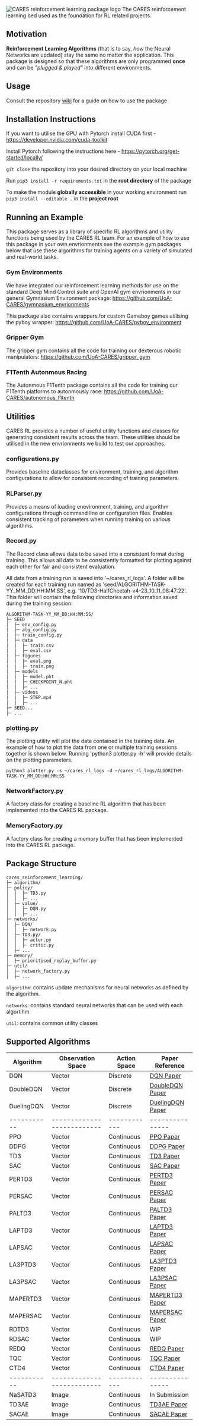 ![CARES reinforcement learning package logo](./media/logo.png)
The CARES reinforcement learning bed used as the foundation for RL related projects.

## Motivation
**Reinforcement Learning Algorithms** (that is to say, *how* the Neural Networks are updated) stay the same no matter the application. This package is designed so that these algorithms are only programmed **once** and can be *"plugged & played"* into different environments.

## Usage
Consult the repository [wiki](https://github.com/UoA-CARES/cares_reinforcement_learning/wiki) for a guide on how to use the package

## Installation Instructions
If you want to utilise the GPU with Pytorch install CUDA first - https://developer.nvidia.com/cuda-toolkit

Install Pytorch following the instructions here - https://pytorch.org/get-started/locally/

`git clone` the repository into your desired directory on your local machine

Run `pip3 install -r requirements.txt` in the **root directory** of the package

To make the module **globally accessible** in your working environment run `pip3 install --editable .` in the **project root**

## Running an Example
This package serves as a library of specific RL algorithms and utility functions being used by the CARES RL team. For an example of how to use this package in your own envrionments see the example gym packages below that use these algorithms for training agents on a variety of simulated and real-world tasks. 

### Gym Environments
We have integrated our reinforcement learning methods for use on the standard Deep Mind Control suite and OpenAI gym envrionments in our general Gymnasium Environment package: https://github.com/UoA-CARES/gymnasium_envrionments 

This package also contains wrappers for custom Gameboy games utilising the pyboy wrapper: https://github.com/UoA-CARES/pyboy_environment 

### Gripper Gym
The gripper gym contains all the code for training our dexterous robotic manipulators: https://github.com/UoA-CARES/gripper_gym

### F1Tenth Autonmous Racing
The Autonmous F1Tenth package contains all the code for training our F1Tenth platforms to autonmously race: https://github.com/UoA-CARES/autonomous_f1tenth 

## Utilities
CARES RL provides a number of useful utility functions and classes for generating consistent results across the team. These utilities should be utilised in the new envrionments we build to test our approaches.

### configurations.py
Provides baseline dataclasses for environment, training, and algorithm configurations to allow for consistent recording of training parameters. 

### RLParser.py
Provides a means of loading enevironment, training, and algorithm configurations through command line or configuration files. Enables consistent tracking of parameters when running training on various algorithms.

### Record.py
The Record class allows data to be saved into a consistent format during training. This allows all data to be consistently formatted for plotting against each other for fair and consistent evaluation.

All data from a training run is saved into '~/cares_rl_logs'. A folder will be created for each training run named as 'seed/ALGORITHM-TASK-YY_MM_DD:HH:MM:SS', e.g. '10/TD3-HalfCheetah-v4-23_10_11_08:47:22'. This folder will contain the following directories and information saved during the training session:

```
ALGORITHM-TASK-YY_MM_DD:HH:MM:SS/
├─ SEED
|  ├─ env_config.py
|  ├─ alg_config.py
|  ├─ train_config.py
|  ├─ data
|  |  ├─ train.csv
|  |  ├─ eval.csv
|  ├─ figures
|  |  ├─ eval.png
|  |  ├─ train.png
|  ├─ models
|  |  ├─ model.pht
|  |  ├─ CHECKPOINT_N.pht
|  |  ├─ ...
|  ├─ videos
|  |  ├─ STEP.mp4
|  |  ├─ ...
├─ SEED...
├─ ...
```

### plotting.py
The plotting utility will plot the data contained in the training data. An example of how to plot the data from one or multiple training sessions together is shown below. Running 'python3 plotter.py -h' will provide details on the plotting parameters.

```
python3 plotter.py -s ~/cares_rl_logs -d ~/cares_rl_logs/ALGORITHM-TASK-YY_MM_DD:HH:MM:SS
```

### NetworkFactory.py
A factory class for creating a baseline RL algorithm that has been implemented into the CARES RL package. 

### MemoryFactory.py
A factory class for creating a memory buffer that has been implemented into the CARES RL package.

## Package Structure

```
cares_reinforcement_learning/
├─ algorithm/
├─ policy/
│  │  ├─ TD3.py
│  │  ├─ ...
│  ├─ value/
│  │  ├─ DQN.py
│  │  ├─ ...
├─ networks/
│  ├─ DQN/
│  │  ├─ network.py
│  ├─ TD3.py/
│  │  ├─ actor.py
│  │  ├─ critic.py
│  ├─ ...
├─ memory/
│  ├─ prioritised_replay_buffer.py
├─ util/
│  ├─ network_factory.py
│  ├─ ...

```
`algorithm`: contains update mechanisms for neural networks as defined by the algorithm.

`networks`: contains standard neural networks that can be used with each algortihm

`util`: contains common utility classes

## Supported Algorithms
| Algorithm   | Observation Space          | Action Space | Paper Reference |
| ----------- | -------------------------- | ------------ | --------------- |
| DQN         | Vector                     | Discrete     | [DQN Paper](https://arxiv.org/abs/1312.5602) |
| DoubleDQN   | Vector                     | Discrete     | [DoubleDQN Paper](https://arxiv.org/abs/1509.06461) |
| DuelingDQN  | Vector                     | Discrete     | [DuelingDQN Paper](https://arxiv.org/abs/1511.06581) |
| ----------- | -------------------------- | ------------ | --------------- |
| PPO         | Vector                     | Continuous   | [PPO Paper](https://arxiv.org/abs/1707.06347) |
| DDPG        | Vector                     | Continuous   | [DDPG Paper](https://arxiv.org/pdf/1509.02971v5.pdf) |
| TD3         | Vector                     | Continuous   | [TD3 Paper](https://arxiv.org/abs/1802.09477v3) |
| SAC         | Vector                     | Continuous   | [SAC Paper](https://arxiv.org/abs/1812.05905) |
| PERTD3      | Vector                     | Continuous   | [PERTD3 Paper](https://arxiv.org/abs/1511.05952) |
| PERSAC      | Vector                     | Continuous   | [PERSAC Paper](https://arxiv.org/abs/1511.05952) |
| PALTD3      | Vector                     | Continuous   | [PALTD3 Paper](https://arxiv.org/abs/2007.06049) |
| LAPTD3      | Vector                     | Continuous   | [LAPTD3 Paper](https://arxiv.org/abs/2007.06049) |
| LAPSAC      | Vector                     | Continuous   | [LAPSAC Paper](https://arxiv.org/abs/2007.06049) |
| LA3PTD3     | Vector                     | Continuous   | [LA3PTD3 Paper](https://arxiv.org/abs/2209.00532) |
| LA3PSAC     | Vector                     | Continuous   | [LA3PSAC Paper](https://arxiv.org/abs/2209.00532) |
| MAPERTD3    | Vector                     | Continuous   | [MAPERTD3 Paper](https://openreview.net/pdf?id=WuEiafqdy9H) |
| MAPERSAC    | Vector                     | Continuous   | [MAPERSAC Paper](https://openreview.net/pdf?id=WuEiafqdy9H) |
| RDTD3       | Vector                     | Continuous   | WIP |
| RDSAC       | Vector                     | Continuous   | WIP |
| REDQ        | Vector                     | Continuous   | [REDQ Paper](https://arxiv.org/pdf/2101.05982.pdf) |
| TQC         | Vector                     | Continuous   | [TQC Paper](https://arxiv.org/abs/1812.05905) |
| CTD4        | Vector                     | Continuous   | [CTD4 Paper](https://arxiv.org/abs/2405.02576) |
| ----------- | -------------------------- | ------------ | --------------- |
| NaSATD3     | Image                      | Continuous   | In Submission |
| TD3AE       | Image                      | Continuous   | [TD3AE Paper](https://arxiv.org/abs/1910.01741) |
| SACAE       | Image                      | Continuous   | [SACAE Paper](https://arxiv.org/abs/1910.01741) |